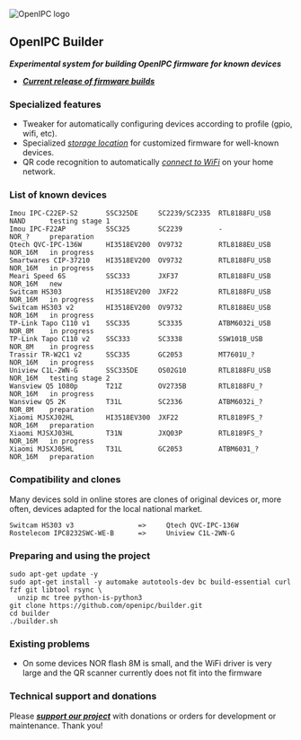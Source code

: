 ![OpenIPC logo][logo]

## OpenIPC Builder
**_Experimental system for building OpenIPC firmware for known devices_**
- **_[Current release of firmware builds](https://github.com/OpenIPC/builder/releases/tag/latest)_**


### Specialized features

- Tweaker for automatically configuring devices according to profile (gpio, wifi, etc).
- Specialized _[storage location](https://github.com/OpenIPC/builder/releases/tag/latest)_ for customized firmware for well-known devices.
- QR code recognition to automatically _[connect to WiFi](https://openipc.org/tools/qr-code-generator)_ on your home network.


### List of known devices

```
Imou IPC-C22EP-S2       SSC325DE     SC2239/SC2335  RTL8188FU_USB    NAND      testing stage 1
Imou IPC-F22AP          SSC325       SC2239         -                NOR_?     preparation
Qtech QVC-IPC-136W      HI3518EV200  OV9732         RTL8188EU_USB    NOR_16M   in progress
Smartwares CIP-37210    HI3518EV200  OV9732         RTL8188FU_USB    NOR_16M   in progress
Meari Speed 6S          SSC333       JXF37          RTL8188FU_USB    NOR_16M   new
Switcam HS303           HI3518EV200  JXF22          RTL8188FU_USB    NOR_16M   in progress
Switcam HS303 v2        HI3518EV200  OV9732         RTL8188EU_USB    NOR_16M   in progress
TP-Link Tapo C110 v1    SSC335       SC3335         ATBM6032i_USB    NOR_8M    in progress
TP-Link Tapo C110 v2    SSC333       SC3338         SSW101B_USB      NOR_8M    in progress
Trassir TR-W2C1 v2      SSC335       GC2053         MT7601U_?        NOR_16M   in progress
Uniview C1L-2WN-G       SSC335DE     OS02G10        RTL8188FU_USB    NOR_16M   testing stage 2
Wansview Q5 1080p       T21Z         OV2735B        RTL8188FU_?      NOR_16M   in progress
Wansview Q5 2K          T31L         SC2336         ATBM6032i_?      NOR_8M    preparation
Xiaomi MJSXJ02HL        HI3518EV300  JXF22          RTL8189FS_?      NOR_16M   preparation
Xiaomi MJSXJ03HL        T31N         JXQ03P         RTL8189FS_?      NOR_16M   in progress
Xiaomi MJSXJ05HL        T31L         GC2053         ATBM6031_?       NOR_16M   preparation
```


### Compatibility and clones

Many devices sold in online stores are clones of original devices or, more often, devices adapted for the local national market.

```
Switcam HS303 v3                =>     Qtech QVC-IPC-136W
Rostelecom IPC8232SWC-WE-B      =>     Uniview C1L-2WN-G
```


### Preparing and using the project

```
sudo apt-get update -y
sudo apt-get install -y automake autotools-dev bc build-essential curl fzf git libtool rsync \
  unzip mc tree python-is-python3
git clone https://github.com/openipc/builder.git
cd builder
./builder.sh
```

### Existing problems

- On some devices NOR flash 8M is small, and the WiFi driver is very large and the QR scanner currently does not fit into the firmware


### Technical support and donations

Please **_[support our project](https://openipc.org/support-open-source)_** with donations or orders for development or maintenance. Thank you!


[logo]: https://openipc.org/assets/openipc-logo-black.svg

